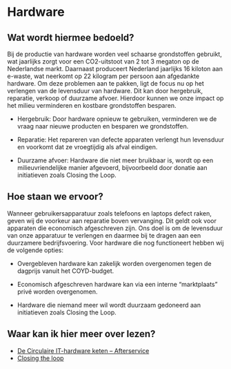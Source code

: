 # Hardware

## Wat wordt hiermee bedoeld?
Bij de productie van hardware worden veel schaarse grondstoffen gebruikt, wat jaarlijks zorgt voor een CO2-uitstoot van 2 tot 3 megaton op de Nederlandse markt. Daarnaast produceert Nederland jaarlijks 16 kiloton aan e-waste, wat neerkomt op 22 kilogram per persoon aan afgedankte hardware. Om deze problemen aan te pakken, ligt de focus nu op het verlengen van de levensduur van hardware. Dit kan door hergebruik, reparatie, verkoop of duurzame afvoer. Hierdoor kunnen we onze impact op het milieu verminderen en kostbare grondstoffen besparen.

- Hergebruik: Door hardware opnieuw te gebruiken, verminderen we de vraag naar nieuwe producten en besparen we grondstoffen.

- Reparatie: Het repareren van defecte apparaten verlengt hun levensduur en voorkomt dat ze vroegtijdig als afval eindigen.

- Duurzame afvoer: Hardware die niet meer bruikbaar is, wordt op een milieuvriendelijke manier afgevoerd, bijvoorbeeld door donatie aan initiatieven zoals Closing the Loop.

## Hoe staan we ervoor?
Wanneer gebruikersapparatuur zoals telefoons en laptops defect raken, geven wij de voorkeur aan reparatie boven vervanging. Dit geldt ook voor apparaten die economisch afgeschreven zijn. Ons doel is om de levensduur van onze apparatuur te verlengen en daarmee bij te dragen aan een duurzamere bedrijfsvoering. Voor hardware die nog functioneert hebben wij de volgende opties:

- Overgebleven hardware kan zakelijk worden overgenomen tegen de dagprijs vanuit het COYD-budget.

- Economisch afgeschreven hardware kan via een interne “marktplaats” privé worden overgenomen.

- Hardware die niemand meer wil wordt duurzaam gedoneerd aan initiatieven zoals Closing the Loop.

## Waar kan ik hier meer over lezen?
- <a href="https://data.rvo.nl/subsidies-regelingen/projecten/de-circulaire-it-hardware-keten-%E2%80%93-afterservice">De Circulaire IT-hardware keten – Afterservice</a>
- <a href="https://www.closingtheloop.eu/">Closing the loop</a>







